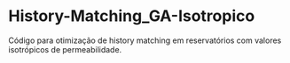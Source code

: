 # History-Matching_GA-Isotropico
Código para otimização de history matching em reservatórios com valores isotrópicos de permeabilidade.
